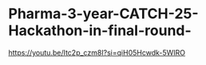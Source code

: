 # Pharma-3-year-CATCH-25-Hackathon-in-final-round-
https://youtu.be/Itc2p_czm8I?si=qiH05Hcwdk-5WIRO
